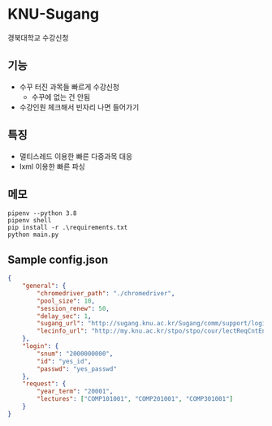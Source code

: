 # KNU-Sugang

경북대학교 수강신청

## 기능
- 수꾸 터진 과목들 빠르게 수강신청
  - 수꾸에 없는 건 안됨
- 수강인원 체크해서 빈자리 나면 들어가기

## 특징
- 멀티스레드 이용한 빠른 다중과목 대응
- lxml 이용한 빠른 파싱

## 메모

```
pipenv --python 3.8
pipenv shell
pip install -r .\requirements.txt
python main.py
```

## Sample config.json
```json
{
    "general": {
        "chromedriver_path": "./chromedriver",
        "pool_size": 10,
        "session_renew": 50,
        "delay_sec": 1,
        "sugang_url": "http://sugang.knu.ac.kr/Sugang/comm/support/login/loginForm.action?redirUrl=%2FSugang%2Fcour%2FlectReq%2FonlineLectReq%2Flist.action",
        "lecinfo_url": "http://my.knu.ac.kr/stpo/stpo/cour/lectReqCntEnq/list.action"
    },
    "login": {
        "snum": "2000000000",
        "id": "yes_id",
        "passwd": "yes_passwd"
    },
    "request": {
        "year_term": "20001",
        "lectures": ["COMP101001", "COMP201001", "COMP301001"]
    }
}
```